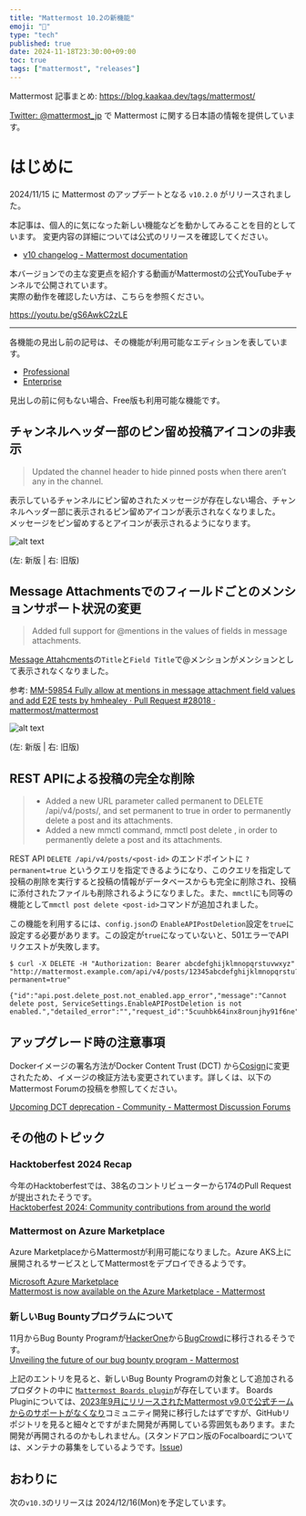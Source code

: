 ```yaml
---
title: "Mattermost 10.2の新機能"
emoji: "🎉"
type: "tech"
published: true
date: 2024-11-18T23:30:00+09:00
toc: true
tags: ["mattermost", "releases"]
---
```


Mattermost 記事まとめ: https://blog.kaakaa.dev/tags/mattermost/

[Twitter: @mattermost_jp](https://twitter.com/mattermost_jp) で Mattermost に関する日本語の情報を提供しています。

# はじめに

2024/11/15 に Mattermost のアップデートとなる `v10.2.0` がリリースされました。  

本記事は、個人的に気になった新しい機能などを動かしてみることを目的としています。
変更内容の詳細については公式のリリースを確認してください。

- [v10 changelog \- Mattermost documentation](https://docs.mattermost.com/about/mattermost-v10-changelog.html#release-v10-2-feature-release)

本バージョンでの主な変更点を紹介する動画がMattermostの公式YouTubeチャンネルで公開されています。  
実際の動作を確認したい方は、こちらを参照ください。

https://youtu.be/gS6AwkC2zLE

---

各機能の見出し前の記号は、その機能が利用可能なエディションを表しています。

- [Professional](https://mattermost.com/pricing/)
- [Enterprise](https://mattermost.com/pricing/)

見出しの前に何もない場合、Free版も利用可能な機能です。

## チャンネルヘッダー部のピン留め投稿アイコンの非表示

> Updated the channel header to hide pinned posts when there aren’t any in the channel.

表示しているチャンネルにピン留めされたメッセージが存在しない場合、チャンネルヘッダー部に表示されるピン留めアイコンが表示されなくなりました。  
メッセージをピン留めするとアイコンが表示されるようになります。

![alt text](https://blog.kaakaa.dev/images/posts/mattermost/releases-10.2/channels-header-pinned-icon.png)

(左: 新版 | 右: 旧版)

## Message Attachmentsでのフィールドごとのメンションサポート状況の変更

> Added full support for @mentions in the values of fields in message attachments.

[Message Attahcments](https://developers.mattermost.com/integrate/reference/message-attachments/)の`Title`と`Field Title`で@メンションがメンションとして表示されなくなりました。

参考: [MM\-59854 Fully allow at mentions in message attachment field values and add E2E tests by hmhealey · Pull Request \#28018 · mattermost/mattermost](https://github.com/mattermost/mattermost/pull/28018)

![alt text](https://blog.kaakaa.dev/images/posts/mattermost/releases-10.2/channels-mention-in-attachments.png)

(左: 新版 | 右: 旧版)


## REST APIによる投稿の完全な削除

> * Added a new URL parameter called permanent to DELETE /api/v4/posts/<post-id>, and set permanent to true in order to permanently delete a post and its attachments.
> * Added a new mmctl command, mmctl post delete <post-id>, in order to permanently delete a post and its attachments.

REST API `DELETE /api/v4/posts/<post-id>` のエンドポイントに `?permanent=true` というクエリを指定できるようになり、このクエリを指定して投稿の削除を実行すると投稿の情報がデータベースからも完全に削除され、投稿に添付されたファイルも削除されるようになりました。また、`mmctl`にも同等の機能として`mmctl post delete <post-id>`コマンドが追加されました。

この機能を利用するには、`config.json`の `EnableAPIPostDeletion`設定を`true`に設定する必要があります。この設定が`true`になっていないと、501エラーでAPIリクエストが失敗します。

```
$ curl -X DELETE -H "Authorization: Bearer abcdefghijklmnopqrstuvwxyz" "http://mattermost.example.com/api/v4/posts/12345abcdefghijklmnopqrstu?permanent=true"

{"id":"api.post.delete_post.not_enabled.app_error","message":"Cannot delete post, ServiceSettings.EnableAPIPostDeletion is not enabled.","detailed_error":"","request_id":"5cuuhbk64inx8rounjhy91f6ne","status_code":501}
```


## アップグレード時の注意事項

Dockerイメージの署名方法がDocker Content Trust (DCT) から[Cosign](https://github.com/sigstore/cosign)に変更されたため、イメージの検証方法も変更されています。詳しくは、以下のMattermost Forumの投稿を参照してください。

[Upcoming DCT deprecation \- Community \- Mattermost Discussion Forums](https://forum.mattermost.com/t/upcoming-dct-deprecation/19275)


## その他のトピック

### Hacktoberfest 2024 Recap

今年のHacktoberfestでは、38名のコントリビューターから174のPull Requestが提出されたそうです。  
[Hacktoberfest 2024: Community contributions from around the world](https://mattermost.com/blog/hacktoberfest-2024-recap/)

### Mattermost on Azure Marketplace

Azure MarketplaceからMattermostが利用可能になりました。Azure AKS上に展開されるサービスとしてMattermostをデプロイできるようです。

[Microsoft Azure Marketplace](https://azuremarketplace.microsoft.com/en-us/marketplace/apps/mattermost.mattermost-operator?tab=Overview)  
[Mattermost is now available on the Azure Marketplace \- Mattermost](https://mattermost.com/blog/mattermost-on-azure/)

### 新しいBug Bountyプログラムについて

11月からBug Bounty Programが[HackerOne](https://hackerone.com/mattermost?type=team)から[BugCrowd](https://bugcrowd.com/engagements/mattermost-mbb-public)に移行されるそうです。  
[Unveiling the future of our bug bounty program \- Mattermost](https://mattermost.com/blog/unveiling-the-future-of-our-bug-bounty-program/)

上記のエントリを見ると、新しいBug Bounty Programの対象として追加されるプロダクトの中に [`Mattermost Boards plugin`](https://github.com/mattermost/mattermost-plugin-boards)が存在しています。
Boards Pluginについては、[2023年9月にリリースされたMattermost v9.0で公式チームからのサポートがなくなり](https://forum.mattermost.com/t/upcoming-product-changes-to-boards-and-various-plugins/16669)コミュニティ開発に移行したはずですが、GitHubリポジトリを見ると細々とですがまた開発が再開している雰囲気もあります。また開発が再開されるのかもしれません。(スタンドアロン版のFocalboardについては、メンテナの募集をしているようです。[Issue](https://github.com/mattermost/mattermost-plugin-boards))

## おわりに

次の`v10.3`のリリースは 2024/12/16(Mon)を予定しています。  


